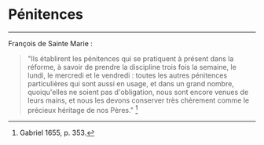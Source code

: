# Pénitences

***

François de Sainte Marie :

> "Ils établirent les pénitences qui se pratiquent à présent dans la réforme, à savoir de prendre la discipline trois fois la semaine, le lundi, le mercredi et le vendredi : toutes les autres pénitences particulières qui sont aussi en usage, et dans un grand nombre, quoiqu'elles ne soient pas d'obligation, nous sont encore venues de leurs mains, et nous les devons conserver très chèrement comme le précieux héritage de nos Pères." [^1]

[^1]: Gabriel 1655, p. 353.


